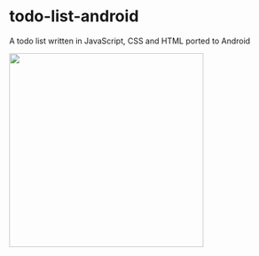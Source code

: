 # todo-list-android
A todo list written in JavaScript, CSS and HTML ported to Android 
  
<img src="https://i.imgur.com/5N6MY4u.png" width="350">
